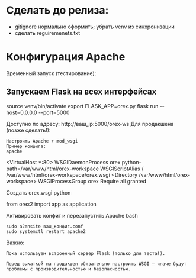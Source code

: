# Сделать до релиза:
- gitignore нормально оформить; убрать venv из синхронизации
- сделать reguiremenets.txt

# Конфигурация Apache
Временный запуск (тестирование):

## Запускаем Flask на всех интерфейсах
source venv/bin/activate
export FLASK_APP=orex.py
flask run --host=0.0.0.0 --port=5000

Доступно по адресу: http://ваш_ip:5000/orex-ws
Для продакшена (позже сделать!):

    Настроить Apache + mod_wsgi
    Пример конфига:
    apache

<VirtualHost *:80>
    WSGIDaemonProcess orex python-path=/var/www/html/orex-workspace
    WSGIScriptAlias / /var/www/html/orex-workspace/orex.wsgi
    <Directory /var/www/html/orex-workspace>
        WSGIProcessGroup orex
        Require all granted
    </Directory>
</VirtualHost>

Создать orex.wsgi
python

from orex2 import app as application

Активировать конфиг и перезапустить Apache
bash

    sudo a2ensite ваш_конфиг.conf
    sudo systemctl restart apache2

Важно:

    Пока используем встроенный сервер Flask (только для теста!).

    Перед выкаткой на продакшен обязательно настроить WSGI — иначе будут проблемы с производительностью и безопасностью.

### ### 
